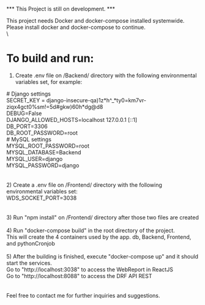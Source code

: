 *** This Project is still on development. ***


This project needs Docker and docker-compose installed systemwide.
Please install docker and docker-compose to continue.\
\
# To build and run:

1) Create .env file on /Backend/ directory with the following environmental variables set, for example:

\# Django settings\
SECRET_KEY = django-insecure-qa\)1z\*h^\_*ty0=km7vr-ziqx4gct0%sm!=5d#gkw\)60h\*dg@d8\
DEBUG=False\
DJANGO_ALLOWED_HOSTS=localhost 127.0.0.1 [::1]\
DB_PORT=3306\
DB_ROOT_PASSWORD=root\
\# MySQL settings\
MYSQL_ROOT_PASSWORD=root\
MYSQL_DATABASE=Backend\
MYSQL_USER=django\
MYSQL_PASSWORD=django\
\
\
2) Create a .env file on /Frontend/ directory with the following environmental variables set:\
WDS_SOCKET_PORT=3038\
\
\
3) Run "npm install" on /Frontend/ directory after those two files are created
\
\
4) Run "docker-compose build" in the root directory of the project.\
This will create the 4 containers used by the app. db, Backend, Frontend, and pythonCronjob
\
\
5) After the building is finished, execute "docker-compose up" and it should start the services.\
Go to "http://localhost:3038" to access the WebReport in ReactJS\
Go to "http://localhost:8088" to access the DRF API REST\
\
\
Feel free to contact me for further inquiries and suggestions.
